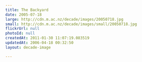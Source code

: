 ```yaml
---
title: The Backyard
date: 2005-07-18
large: http://cdn.m.ac.nz/decade/images/20050718.jpg
small: http://cdn.m.ac.nz/decade/images/small/20050718.jpg
flickrUrl: null
photoId: null
createdAt: 2011-01-30 11:07:19.083519
updatedAt: 2006-04-18 00:32:50
layout: decade-image

---
```


